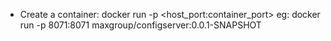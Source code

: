 - Create a container: docker run -p <host_port:container_port> <image-name>
  eg: docker run -p 8071:8071 maxgroup/configserver:0.0.1-SNAPSHOT
